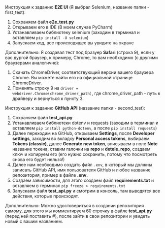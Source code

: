 Инструкция к заданию **E2E UI** (Я выбрал Selenium, название папки - first_test):
1) Сохраняем файл **e2e_test.py**
2) Открываем его в IDE (В моем случае PyCharm)
3) Устанавливаем библиотеку selenium (заходим в терминал и вставляем ```pip install -U selenium```)
4) Запускаем код, все происходящее вы увидите на экране

Дополнительно:
Я создавал тест под бразуер **Safari** (строка 9), если у вас дургой браузер, к примеру, Chrome, то вам необходимо (с другими браузерами аналогично):
1) Скачать ChromeDriver, соответствующий версии вашего браузера Chrome. Вы можете найти его на официальной странице ChromeDriver.
2) Поменять строку 9 на ```driver = webdriver.Chrome(chrome_driver_path)```, где chrome_driver_path - путь к драйверу и вернуться к пункту 3.

Инструкция к заданию **GitHub API** (название папки - second_test):
1) Сохраняем файл **test_api.py**
2) Устанавливаем библиотеки dotenv и requests (заходим в терминал и вставляем ```pip install python-dotenv```, а после ```pip install requests```)
3) Далее переходим на GitHub, открываем **Settings**, после **Developer settings**, заходим во вкладку **Personal access tokens**, выбираем **Tokens (classic)**,
далее **Generate new token**, вписываем в поле **Note** название токена, ставим галочки на **repo** и **detele_repo**, создаем ключ и копируем его (его нужно сохранить,
потому что посмотреть снова его будет нельзя!)
5) Далее нам необходимо создать файл ```.env```, в который мы должны записать GitHub API, имя пользователя GitHub и любое название репозитория, пример в файле **.env**.
6) Создаем зависимости, для этого создаем файл **requirements.txt** и вставляем в терминал ```pip freeze > requirements.txt```
7) Запускаем файл **test_api.py** и смотрим в консоль, там выводятся все действия, которые происходят.

Дополнительно:
Можно удостовериться в создании репозитория самому, для этого мы комментируем 60 строчку в файле **test_api.py** (перед ней поставить #),
после зайти в свои репозитории и увидеть новый с вашим названием.
